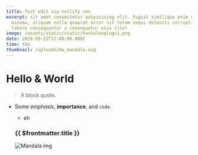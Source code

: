 ```yaml
---
title: Test edit via netlify cms
excerpt: sit amet consectetur adipisicing elit. Fugiat similique enim nemo
  minima, aliquam nulla quaerat error sit totam sequi deleniti corrupti nam quae
  labore consequuntur a consequatur eius illo!
image: /assets/static/static/hackalonglogo1.png
date: 2020-09-22T11:00:00.000Z
time: tba
thumbnail: /uploads/bw_mandala.svg
---
```


# Hello & World

> A block quote.

- Some _emphasis_, **importance**, and `code`.

  - eh

  ### {{ $frontmatter.title }}

  ![Mandala img](/uploads/bw_mandala.svg "Mandala")
